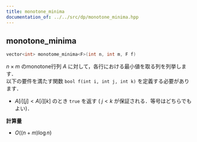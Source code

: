 ```yaml
---
title: monotone_minima
documentation_of: ../../src/dp/monotone_minima.hpp
---
```


## monotone_minima

```cpp
vector<int> monotome_minima<F>(int n, int m, F f)
```

$n \times m$ のmonotone行列 $A$ に対して，各行における最小値を取る列を列挙します．<br>
以下の要件を満たす関数 `bool f(int i, int j, int k)` を定義する必要があります．<br>
- $A[i][j] < A[i][k]$ のとき `true` を返す ( $j < k$ が保証される．等号はどちらでもよい)．

**計算量**

- $O((n + m) \log n)$